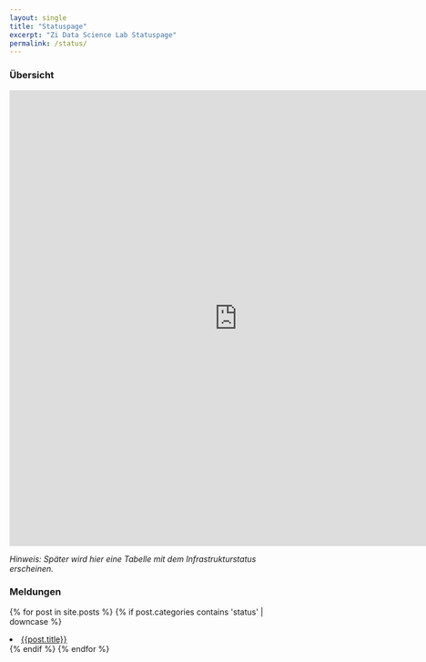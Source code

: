 ```yaml
---
layout: single
title: "Statuspage"
excerpt: "Zi Data Science Lab Statuspage"
permalink: /status/
---
```


### Übersicht

<iframe title="Stand der Impfkampagne nach Bundesländern" aria-label="Tabelle" id="datawrapper-chart-zA0AE" src="https://datawrapper.dwcdn.net/zA0AE/48/" scrolling="no" frameborder="0" style="border: none;" width="800" height="801"></iframe>

*Hinweis: Später wird hier eine Tabelle mit dem Infrastrukturstatus erscheinen.*

### Meldungen

{% for post in site.posts %}
     {% if post.categories contains 'status' | downcase %}
     <li>
     <a href="{{post.url}}">{{post.title}}</a>
     </li>
     {% endif %}
{% endfor %}

